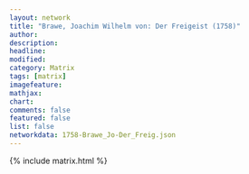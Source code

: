 ```yaml
---
layout: network
title: "Brawe, Joachim Wilhelm von: Der Freigeist (1758)"
author:
description:
headline:
modified:
category: Matrix
tags: [matrix]
imagefeature: 
mathjax: 
chart: 
comments: false
featured: false
list: false
networkdata: 1758-Brawe_Jo-Der_Freig.json
---
```

{% include matrix.html %}
